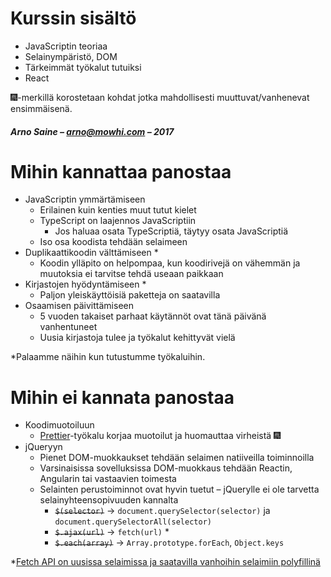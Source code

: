 # Kurssin sisältö

* JavaScriptin teoriaa
* Selainympäristö, DOM
* Tärkeimmät työkalut tutuiksi
* React

:fireworks:-merkillä korostetaan kohdat jotka mahdollisesti muuttuvat/vanhenevat ensimmäisenä.

##### Arno Saine – [arno@mowhi.com](mailto:arno@mowhi.com) – 2017

# Mihin kannattaa panostaa

* JavaScriptin ymmärtämiseen
  * Erilainen kuin kenties muut tutut kielet
  * TypeScript on laajennos JavaScriptiin
    * Jos haluaa osata TypeScriptiä, täytyy osata JavaScriptiä
  * Iso osa koodista tehdään selaimeen
* Duplikaattikoodin välttämiseen *
  * Koodin ylläpito on helpompaa, kun koodirivejä on vähemmän ja muutoksia ei tarvitse tehdä useaan paikkaan
* Kirjastojen hyödyntämiseen *
  * Paljon yleiskäyttöisiä paketteja on saatavilla
* Osaamisen päivittämiseen
  * 5 vuoden takaiset parhaat käytännöt ovat tänä päivänä vanhentuneet
  * Uusia kirjastoja tulee ja työkalut kehittyvät vielä

*Palaamme näihin kun tutustumme työkaluihin.

# Mihin ei kannata panostaa

* Koodimuotoiluun
  * [Prettier](https://github.com/prettier/prettier)-työkalu korjaa muotoilut ja huomauttaa virheistä :fireworks:
* jQueryyn
  * Pienet DOM-muokkaukset tehdään selaimen natiiveilla toiminnoilla
  * Varsinaisissa sovelluksissa DOM-muokkaus tehdään Reactin, Angularin tai vastaavien toimesta
  * Selainten perustoiminnot ovat hyvin tuetut – jQuerylle ei ole tarvetta selainyhteensopivuuden kannalta
    * ~~`$(selector)`~~ → `document.querySelector(selector)` ja `document.querySelectorAll(selector)`
    * ~~`$.ajax(url)`~~ → `fetch(url)` *
    * ~~`$.each(array)`~~ → `Array.prototype.forEach`, `Object.keys`

*[Fetch API on uusissa selaimissa ja saatavilla vanhoihin selaimiin polyfillinä](https://github.com/github/fetch)
